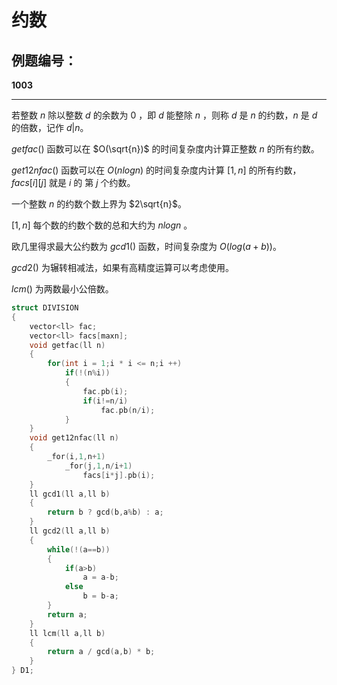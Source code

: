 # 约数

## 例题编号：

**1003**

------

若整数 $n$ 除以整数 $d$ 的余数为 $0$ ，即 $d$ 能整除 $n$ ，则称 $d$ 是 $n$ 的约数，$n$ 是 $d$ 的倍数，记作 $d|n$。

$getfac()$ 函数可以在 $O(\sqrt{n})$ 的时间复杂度内计算正整数 $n$ 的所有约数。

$get12nfac()$ 函数可以在 $O(nlogn)$ 的时间复杂度内计算 $[1,n]$ 的所有约数，$facs[i][j]$ 就是 $i$ 的 第 $j$ 个约数。

一个整数 $n$ 的约数个数上界为 $2\sqrt{n}$。

$[1,n]$ 每个数的约数个数的总和大约为 $nlogn$ 。

欧几里得求最大公约数为 $gcd1()$ 函数，时间复杂度为 $O(log(a+b))$。

$gcd2()$ 为辗转相减法，如果有高精度运算可以考虑使用。

$lcm()$ 为两数最小公倍数。

```c++
struct DIVISION
{
	vector<ll> fac;
	vector<ll> facs[maxn];
	void getfac(ll n)
	{
		for(int i = 1;i * i <= n;i ++)
			if(!(n%i))
			{
				fac.pb(i);
				if(i!=n/i)
					fac.pb(n/i);
			}
	}
	void get12nfac(ll n)
	{
		_for(i,1,n+1)
			_for(j,1,n/i+1)
				facs[i*j].pb(i);
	}
    ll gcd1(ll a,ll b)
    {
    	return b ? gcd(b,a%b) : a;
    }
    ll gcd2(ll a,ll b)
    {
    	while(!(a==b))
     	{
         	if(a>b)
             	a = a-b;
         	else
             	b = b-a;
     	}    
     	return a;
    }
    ll lcm(ll a,ll b)
	{
  		return a / gcd(a,b) * b;
	}
} D1;
```

 